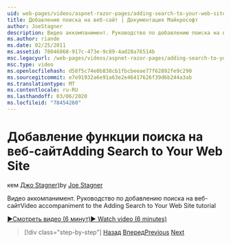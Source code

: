 ```yaml
---
uid: web-pages/videos/aspnet-razor-pages/adding-search-to-your-web-site
title: Добавление поиска на веб-сайт | Документация Майкрософт
author: JoeStagner
description: Видео аккомпанимент. Руководство по добавлению поиска на веб-сайт
ms.author: riande
ms.date: 02/25/2011
ms.assetid: 78046868-917c-473e-9c89-4ad28a76514b
msc.legacyurl: /web-pages/videos/aspnet-razor-pages/adding-search-to-your-web-site
msc.type: video
ms.openlocfilehash: d58f5c74e0b838cb1fbcbeeae77f62892fe9c290
ms.sourcegitcommit: e7e91932a6e91a63e2e46417626f39d6b244a3ab
ms.translationtype: MT
ms.contentlocale: ru-RU
ms.lasthandoff: 03/06/2020
ms.locfileid: "78454260"
---
```

# <a name="adding-search-to-your-web-site"></a><span data-ttu-id="fda38-103">Добавление функции поиска на веб-сайт</span><span class="sxs-lookup"><span data-stu-id="fda38-103">Adding Search to Your Web Site</span></span>

<span data-ttu-id="fda38-104">кем [Джо Stagner)](https://github.com/JoeStagner)</span><span class="sxs-lookup"><span data-stu-id="fda38-104">by [Joe Stagner](https://github.com/JoeStagner)</span></span>

<span data-ttu-id="fda38-105">Видео аккомпанимент. Руководство по добавлению поиска на веб-сайт</span><span class="sxs-lookup"><span data-stu-id="fda38-105">Video accompaniment to the Adding Search to Your Web Site tutorial</span></span>

[<span data-ttu-id="fda38-106">&#9654;Смотреть видео (6 минут)</span><span class="sxs-lookup"><span data-stu-id="fda38-106">&#9654; Watch video (6 minutes)</span></span>](https://channel9.msdn.com/Blogs/ASP-NET-Site-Videos/adding-search-to-your-web-site)

> [!div class="step-by-step"]
> <span data-ttu-id="fda38-107">[Назад](adding-email-to-your-web-site.md)
> [Вперед](adding-social-networking-to-your-website.md)</span><span class="sxs-lookup"><span data-stu-id="fda38-107">[Previous](adding-email-to-your-web-site.md)
[Next](adding-social-networking-to-your-website.md)</span></span>
